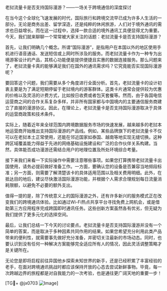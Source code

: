 老挝流量卡是否支持国际漫游？——一场关于跨境通信的深度探讨

在当今这个全球化飞速发展的时代，国际旅行和跨境交流早已成为许多人生活的一部分。无论是商务出差、留学深造，还是纯粹的休闲旅游，人们对于境外通讯的需求也日益增长。而在这一过程中，选择一款合适的境外通讯工具便显得尤为重要。今天，我们就来聊聊一个常常被大家关注的话题：老挝流量卡是否支持国际漫游？

首先，让我们明确几个概念。所谓“国际漫游”，是指用户在本国以外的地区使用手机进行语音通话、发送短信或上网时所涉及的服务。而老挝流量卡作为一种专为出境游客设计的产品，其核心功能便是提供便捷且实惠的数据连接服务。那么问题来了，老挝流量卡真的能够满足我们在国外的通讯需求吗？它究竟能否实现国际漫游呢？

要回答这个问题，我们需要从多个角度进行全面分析。首先，老挝流量卡的设计初衷主要是为了满足短期停留于老挝境内的游客群体。这类卡片通常会提供较为优惠的价格以及灵活的计费方式，比如按日收费或者包天套餐等。然而，由于各国电信运营商之间的合作关系复杂多样，并非所有国家都与中国境内的主要通信服务商建立了直接的漫游协议。因此，在理论上，老挝流量卡是否支持国际漫游取决于具体的运营商政策和技术条件。

实际上，随着近年来全球范围内跨境数据服务市场的快速发展，越来越多的老挝本地运营商开始推出支持国际漫游的产品线。例如，某些品牌旗下的老挝流量卡不仅可以在老挝本土正常使用，还能在邻近国家如泰国、越南等地实现无缝切换。这种跨区域覆盖能力得益于先进的网络基础设施建设和广泛的合作伙伴关系构建。当然，具体能否成功漫游还需结合用户的地理位置及所处环境综合考量。

接下来我们来看一下实际操作中需要注意哪些事项。如果您打算携带老挝流量卡出国使用，请务必提前做好准备工作。一方面，要确认您的设备是否兼容当地频段标准；另一方面，则需要了解清楚该卡的具体适用范围以及相关费用明细。此外，在抵达目的地后，建议尽快激活国际漫游功能，并根据个人需求合理规划每日流量消耗限额，以避免不必要的额外支出。

值得一提的是，除了传统意义上的国际漫游之外，还有许多新兴的服务模式正在改变我们的跨境通讯体验。比如通过Wi-Fi热点共享平台寻找免费上网机会，或是借助第三方应用程序完成跨国即时通讯任务。这些创新方案虽然各有优劣，但无疑为我们提供了更多元化的选择空间。

最后，让我们总结一下今天的讨论要点。老挝流量卡是否支持国际漫游并没有一个简单的答案，而是取决于多种因素共同作用的结果。如果您希望充分利用此类产品带来的便利性，就需要事先做好充分准备，并密切关注最新的市场动态。同时，也要认识到没有任何一种解决方案能够完全适应所有人的情况，因此灵活调整策略才是关键所在。

无论您是即将启程前往异国他乡探索未知世界的新手，还是已经积累了丰富经验的老手，在面对跨境通讯挑战时都应该保持开放的心态去尝试新鲜事物。毕竟，每一次跨越边界的旅程都是对自我能力的一次考验，也是通往更广阔天地的重要一步！

[TG💪+ @jx0703 ![Image](https://github.com/user-attachments/assets/dbca1d08-cadb-493c-b0ec-ad6f7a83f270)]